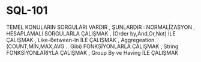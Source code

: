# SQL-101
TEMEL KONULARIN SORGULARI VARDIR , ŞUNLARDIR  :
NORMALİZASYON ,
HESAPLAMALI SORGULARLA ÇALIŞMAK , 
(Order by,And,Or,Not) İLE ÇALIŞMAK ,
Like-Between-In İLE ÇALIŞMAK ,
Aggregeation (COUNT,MİN,MAX,AVG .. Gibi) FONKSİYONLARLA ÇALIŞMAK , 
String FONKSİYONLARIYLA ÇALIŞMAK ,
Group By ve Having İLE ÇALIŞMAK 


